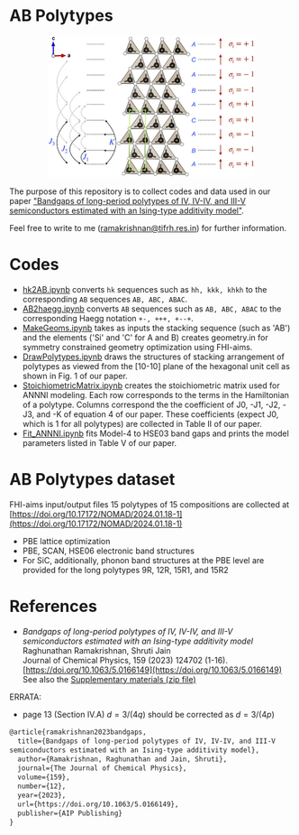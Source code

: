 # AB Polytypes 

<a>
<center><img src="https://github.com/raghurama123/AB_polytypes/blob/main/4H.jpeg"  height="250"></center>
</a>

The purpose of this repository is to collect codes and data used in our paper ["Bandgaps of long-period polytypes of IV, IV-IV, and III-V semiconductors estimated with an Ising-type additivity model"](https://doi.org/10.1063/5.0166149).  

Feel free to write to me (ramakrishnan@tifrh.res.in) for further information.

# Codes
- [hk2AB.ipynb](https://github.com/raghurama123/AB_polytypes/blob/main/ipynb/hk2AB.ipynb) converts `hk` sequences such as `hh, kkk, khkh` to the corresponding `AB` sequences `AB, ABC, ABAC`.
- [AB2haegg.ipynb](https://github.com/raghurama123/AB_polytypes/blob/main/ipynb/AB2Haegg.ipynb) converts `AB` sequences such as `AB, ABC, ABAC` to the corresponding Haegg notation `+-, +++, +--+`.
- [MakeGeoms.ipynb](https://github.com/raghurama123/AB_polytypes/blob/main/ipynb/MakeGeoms.ipynb) takes as inputs the stacking sequence (such as 'AB') and the elements ('Si' and 'C' for A and B) creates geometry.in for symmetry constrained geometry optimization using FHI-aims. 
- [DrawPolytypes.ipynb](https://github.com/raghurama123/AB_polytypes/blob/main/ipynb/DrawPolytypes.ipynb) draws the structures of stacking arrangement of polytypes as viewed from the [10-10] plane of the hexagonal unit cell as shown in Fig. 1 of our paper. 
- [StoichiometricMatrix.ipynb](https://github.com/raghurama123/AB_polytypes/blob/main/ipynb/StoichiometricMatrix.ipynb) creates the stoichiometric matrix used for ANNNI modeling. Each row corresponds to the terms in the Hamiltonian of a polytype. Columns correspond the the coefficient of J0, -J1, -J2, -J3, and -K of equation 4 of our paper. These coefficients (expect J0, which is 1 for all polytypes) are collected in Table II of our paper.
- [Fit_ANNNI.ipynb](https://github.com/raghurama123/AB_polytypes/blob/main/ipynb/Fit_ANNNI.ipynb) fits Model-4 to HSE03 band gaps and prints the model parameters listed in Table V of our paper.


# AB Polytypes dataset
FHI-aims input/output files 15 polytypes of 15 compositions are collected at [https://doi.org/10.17172/NOMAD/2024.01.18-1](https://doi.org/10.17172/NOMAD/2024.01.18-1)
- PBE lattice optimization
- PBE, SCAN, HSE06 electronic band structures
- For SiC, additionally, phonon band structures at the PBE level are provided for the long polytypes 9R, 12R, 15R1, and 15R2


# References
- _Bandgaps of long-period polytypes of IV, IV-IV, and III-V semiconductors estimated with an Ising-type additivity model_    
Raghunathan Ramakrishnan, Shruti Jain    
Journal of Chemical Physics, 159 (2023) 124702 (1-16).   
[https://doi.org/10.1063/5.0166149](https://doi.org/10.1063/5.0166149)      
See also the [Supplementary materials (zip file)](https://pubs.aip.org/jcp/article-supplement/2912689/zip/124702_1_5.0166149.suppl_material/)

ERRATA:
- page 13 (Section IV.A) $d=3/(4q)$ should be corrected as $d = 3/(4p)$

```
@article{ramakrishnan2023bandgaps,
  title={Bandgaps of long-period polytypes of IV, IV-IV, and III-V semiconductors estimated with an Ising-type additivity model},
  author={Ramakrishnan, Raghunathan and Jain, Shruti},
  journal={The Journal of Chemical Physics},
  volume={159},
  number={12},
  year={2023},
  url={https://doi.org/10.1063/5.0166149},
  publisher={AIP Publishing}
}
```
